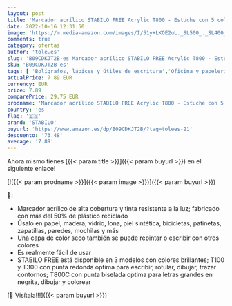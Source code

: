 ```yaml
---
layout: post
title: 'Marcador acrílico STABILO FREE Acrylic T800 - Estuche con 5 colores - 4-10 cm'
date: 2022-10-16 12:31:50
image: 'https://m.media-amazon.com/images/I/51y+LKOE2uL._SL500_._SL400_.jpg'
comments: true
category: ofertas
author: 'tole.es'
slug: 'B09CDKJT2B-es Marcador acrílico STABILO FREE Acrylic T800 - Estuche con...'
sku: 'B09CDKJT2B-es'
tags: [ 'Bolígrafos, lápices y útiles de escritura','Oficina y papelería','Rotuladores permanentes','Rotuladores y subrayadores','stabilo','🇪🇸', ]
actualPrice: 7.89 EUR
currency: EUR
price: 7.89
comparePrice: 29.75 EUR
prodname: 'Marcador acrílico STABILO FREE Acrylic T800 - Estuche con 5 colores - 4-10 cm'
country: 'es'
flag: '🇪🇸'
brand: 'STABILO'
buyurl: 'https://www.amazon.es/dp/B09CDKJT2B/?tag=tolees-21'
descuento: '73.48'
average: '7.89'
---
```


Ahora mismo tienes [{{< param title >}}]({{< param buyurl >}}) en el siguiente enlace!

[![{{< param prodname >}}]({{< param image >}})]({{< param buyurl >}})

🔎:

- Marcador acrílico de alta cobertura y tinta resistente a la luz; fabricado con más del 50% de plástico reciclado
- Úsalo en papel, madera, vidrio, lona, ​​piel sintética, bicicletas, patinetas, zapatillas, paredes, mochilas y más
- Una capa de color seco también se puede repintar o escribir con otros colores
- Es realmente fácil de usar
- STABILO FREE está disponible en 3 modelos con colores brillantes; T100 y T300 con punta redonda optima para escribir, rotular, dibujar, trazar contornos; T800C con punta biselada optima para letras grandes en negrita, dibujar y colorear

[🛒 Visítala!!!]({{< param buyurl >}})
